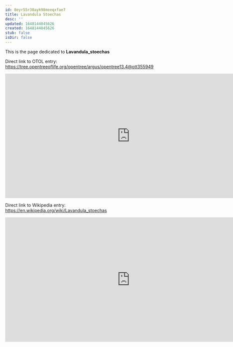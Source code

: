 ```yaml
---
id: 8eyr55r30ayk98meeqxfae7
title: Lavandula Stoechas
desc: ''
updated: 1648144045626
created: 1648144045626
stub: false
isDir: false
---
```

This is the page dedicated to **Lavandula_stoechas**


Direct link to OTOL entry: https://tree.opentreeoflife.org/opentree/argus/opentree13.4@ott355949



<html>
    <body>
    <iframe src="https://tree.opentreeoflife.org/opentree/argus/opentree13.4@ott355949"
    width="800" height="400" frameborder="0" allowfullscreen> </iframe>
    </body>
</html>
    


Direct link to Wikipedia entry: https://en.wikipedia.org/wiki/Lavandula_stoechas



<html>
    <body>
    <iframe src="https://en.wikipedia.org/wiki/Lavandula_stoechas"
    width="800" height="400" frameborder="0" allowfullscreen> </iframe>
    </body>
</html>
    
